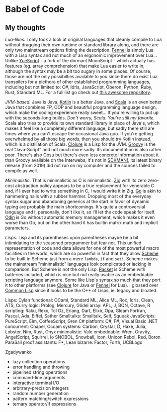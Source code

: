 # Babel of Code

## My thoughts

*Lua-likes.* I only took a look at original languages that cleanly compile to Lua without dragging their own runtime or standard library along, and there are only two mainstream options fitting the description. [Fennel](https://fennel-lang.org/) is simply Lua with a Lisp syntax and not much of an ergonomic improvement over Lua… Unlike [YueScript](https://yuescript.org/) - a fork of the dormant MoonScript - which actually has features (eg. array comprehension) that make Lua easier to write in, although the syntax may be a bit too sugary in some places. Of course, those are not the only possibilties available to you since there do exist Lua transpilers for a plethora of other established programming languages, including but not limited to: C#, Idris, JavaScript, Oberon, Python, Ruby, Rust, Standard ML. For a full list go check out [this awesome repository](https://github.com/hengestone/lua-languages).

*JVM-based.* Java is Java, [Kotlin](https://kotlinlang.org/) is a better Java, and [Scala](https://scala-lang.org/) is an even better Java that combines FP, OOP and beautiful programming language design, which make the coding experience really sweet… If you're willing to put up with the seconds-long builds. *Don't worry, Scala. You're still my favorite.* Scala also tries to provide its own standard library in place of Java's, which makes it feel like a completely different language, but sadly there still are times where you can't escape the occasional Java goo. If you're getting overwhelmed by all those big words, then you should try Kotlin instead, which is a distillation of Scala. [Clojure](https://clojure.org/) is a Lisp for the JVM. [Groovy](http://groovy-lang.org/) is the real "Java-Script" and not much more sadly. Its documentation is also rather poor. There's also [Gosu](https://gosu-lang.github.io/) but there's even less concrete information about it than Groovy available on the Interwebs, it's not in [SDKMAN!](https://sdkman.io/), its latest binary release (from 2019) did not run on my computer and the sources failed to compile as well.

*Minimalistic.* That is minimalistic as C is minimalistic. [Zig](https://ziglang.org/) with its zero zero-cost abstraction policy appears to be a true replacement for venerable C and, if I ever had to write something in C, I would write it in Zig. [Go](https://go.dev/) is akin to hammering nails with a rubber hammer. Dropping most of the everyday syntax sugar and abandoning generics at the start in favor of dynamic typing are probably the main shortcomings. It's quite a controversial language and I, personally, don't like it, so I'll let the code speak for itself. [Odin](https://odin-lang.org/) is Go without automatic memory management, which makes it even worse than Go, but on the other hand it has builtin matrix math and implicit parameters.

*Lisps.* Lisp and its parentheses upon parentheses maybe be a bit intimidating to the seasoned programmer but fear not. This unified representation of code and data allows for one of the most powerful macro facilities in the world, which are so powerful in fact that they allow [Scheme](https://www.scheme.org/) to be built in Scheme just from a mere `lambda`, `if` and `set!`. Scheme makes the mainstream "minimalistic" languages look complicated or lacking in comparison. But Scheme is not the only Lisp. [Racket](https://racket-lang.org/) is Scheme with batteries included, which is nice but not really usable as an embeddable scripting language anymore. Some like Lisp's syntax so much that they port it to other platforms (see [Clojure](https://clojure.org/) for Java or [Fennel](https://fennel-lang.org/) for Lua). I glossed over [Common Lisp](https://lisp-lang.org/) since it looks to be the C++ of Lisps, ie. legacy and bloated.

Lisps: Dylan
functional: OCaml, Standard ML, Alice ML, Roc, Idris, Clean, ATS, Curry
logic: Prolog, Mercury, Gödel
array: APL, J, BQN, Octave, R
scripting: Raku, Rexx, Tcl
Oz, Erlang, Dart, Elixir, Opa, Gleam
Fortran, Pascal, Ada, Eiffel, Sather
Smalltalks: Smalltalk, Self, Squeak
JavaScripts: PureScript, Elm, CoffeeScript, Gren
C# platform: C#, F#, Visual Basic .NET
concurrent: Chapel, Occam
systems: Carbon, Crystal, D, Haxe, Julia, Lobster, Nim, Rust, Onyx
minimalistic: Vale
embeddable: Wren, Gravity, AngelScript, Squirrel, Io
SNOBOL, Snowball, Icon, Unicon
Rebol, Red, Boron
ParaSail
proof assistants: F*, Lean
bizarre: Factor, Forth, UCBLogo

Zgadywanko
- lazy collection operations
- error handling and throwing
- pipelined string operations
- command-line arguments
- interactive terminal I/O
- arbitrary-precision integers
- random number generation
- pattern matching/switch expressions
- ternary operator/if expressions
